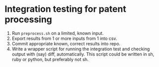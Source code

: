 # Integration testing for patent processing

1. Run `preprocess.sh` on a limited, known input.
2. Export results from 1 or more inputs from 1 into csv.
3. Commit appropriate known, correct results into repo.
4. Write a wrapper script for running the integration test
and checking output with (say) diff, automatically. This script
could be written in sh, ruby or python, but preferably not sh.


